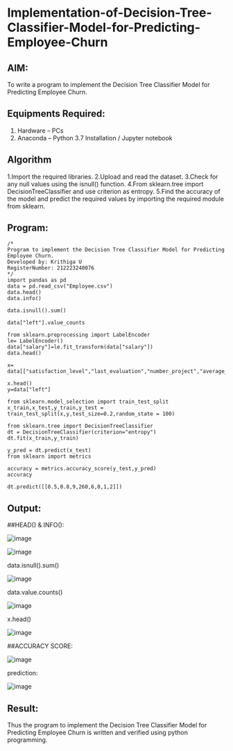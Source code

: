 # Implementation-of-Decision-Tree-Classifier-Model-for-Predicting-Employee-Churn

## AIM:
To write a program to implement the Decision Tree Classifier Model for Predicting Employee Churn.

## Equipments Required:
1. Hardware – PCs
2. Anaconda – Python 3.7 Installation / Jupyter notebook

## Algorithm
1.Import the required libraries. 
2.Upload and read the dataset.
3.Check for any null values using the isnull() function.
4.From sklearn.tree import DecisionTreeClassifier and use criterion as entropy.
5.Find the accuracy of the model and predict the required values by importing the required module from sklearn.

## Program:
```
/*
Program to implement the Decision Tree Classifier Model for Predicting Employee Churn.
Developed by: Krithiga U
RegisterNumber: 212223240076
*/
import pandas as pd
data = pd.read_csv("Employee.csv")
data.head()
data.info()

data.isnull().sum()

data["left"].value_counts

from sklearn.preprocessing import LabelEncoder
le= LabelEncoder()
data["salary"]=le.fit_transform(data["salary"])
data.head()

x= data[["satisfaction_level","last_evaluation","number_project","average_montly_hours","time_spend_company","Work_accident","promotion_last_5years","salary"]]

x.head()
y=data["left"]

from sklearn.model_selection import train_test_split
x_train,x_test,y_train,y_test = train_test_split(x,y,test_size=0.2,random_state = 100)

from sklearn.tree import DecisionTreeClassifier
dt = DecisionTreeClassifier(criterion="entropy")
dt.fit(x_train,y_train)

y_pred = dt.predict(x_test)
from sklearn import metrics

accuracy = metrics.accuracy_score(y_test,y_pred)
accuracy

dt.predict([[0.5,0.8,9,260,6,0,1,2]])
```
## Output:
##HEAD() & INFO():

![image](https://github.com/user-attachments/assets/ea967636-3019-4b34-8e78-35768d4deee4)

![image](https://github.com/user-attachments/assets/cbfb6fe8-5f39-4d0d-b977-b97e2a51af55)

data.isnull().sum()

![image](https://github.com/user-attachments/assets/99bb5c13-ec29-492a-8f32-b6dfe354743c)

data.value.counts()

![image](https://github.com/user-attachments/assets/024e96b5-ac87-4252-a025-b8157834ebf7)

x.head()

![image](https://github.com/user-attachments/assets/04df92d2-fe0a-443b-915c-78971b3c106b)

##ACCURACY SCORE: 

![image](https://github.com/user-attachments/assets/c75dd1b2-4688-4447-8f08-4df16abf0a73)

prediction:

![image](https://github.com/user-attachments/assets/c326e790-6f08-43e6-b079-42b93cbda270)


## Result:
Thus the program to implement the  Decision Tree Classifier Model for Predicting Employee Churn is written and verified using python programming.
